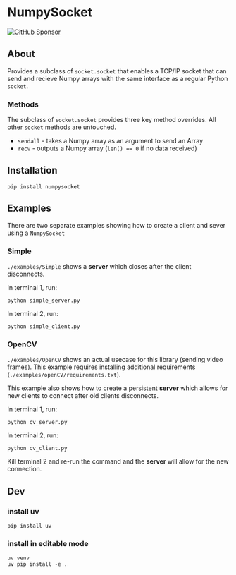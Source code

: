 # NumpySocket
[![GitHub Sponsor](https://img.shields.io/github/sponsors/sabjorn?label=Sponsor&logo=GitHub)](https://github.com/sponsors/sabjorn)

## About
Provides a subclass of `socket.socket` that enables a TCP/IP socket that can send and recieve Numpy arrays with the same interface as a regular Python `socket`.

### Methods
The subclass of `socket.socket` provides three key method overrides. All other `socket` methods are untouched.

* `sendall` - takes a Numpy array as an argument to send an Array
* `recv` - outputs a Numpy array (`len() == 0` if no data received)

## Installation
```
pip install numpysocket
```

## Examples
There are two separate examples showing how to create a client and sever using a `NumpySocket`

### Simple
`./examples/Simple` shows a **server** which closes after the client disconnects.

In terminal 1, run:
```
python simple_server.py 
```

In terminal 2, run:
```
python simple_client.py
```

### OpenCV
`./examples/OpenCV` shows an actual usecase for this library (sending video frames). This example requires installing additional requirements (`./examples/openCV/requirements.txt`).

This example also shows how to create a persistent **server** which allows for new clients to connect after old clients disconnects.

In terminal 1, run:
```
python cv_server.py 
```

In terminal 2, run:
```
python cv_client.py
```

Kill terminal 2 and re-run the command and the **server** will allow for the new connection.

## Dev

### install uv
```
pip install uv
```

### install in editable mode
```
uv venv
uv pip install -e .
```
